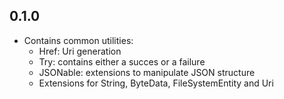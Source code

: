 ## 0.1.0

* Contains common utilities:
	* Href: Uri generation
	* Try: contains either a succes or a failure
	* JSONable: extensions to manipulate JSON structure
	* Extensions for String, ByteData, FileSystemEntity and Uri
